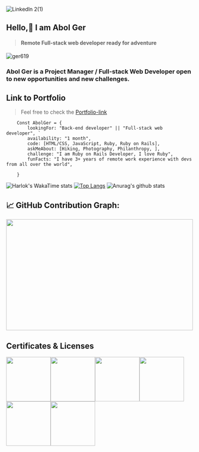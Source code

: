 ![Linkedln 2(1)](https://user-images.githubusercontent.com/9010615/174154252-c77af24f-d6ec-41d4-9b0b-26b9a8bf714f.png)

## Hello,👋 I am Abol Ger

>#### Remote Full-stack web developer ready for adventure 


<p align="left"> <img src="https://komarev.com/ghpvc/?username=ger619&label=Profile%20views&color=0e75b6&style=flat" alt="ger619" /> </p>





### Abol Ger is a Project Manager / Full-stack Web Developer open to new opportunities and new challenges.

## Link to Portfolio

> Feel free to check the
> [Portfolio-link](https://abol-ger-01.netlify.app)


    
        Const AbolGer = {
            lookingFor: "Back-end developer" || "Full-stack web developer", `
            availability: "1 month",
            code: [HTML/CSS, JavaScript, Ruby, Ruby on Rails],
            askMeAbout: [Hiking, Photography, Philanthropy, ],
            challenge: "I am Ruby on Rails Developer, I love Ruby",
            funFacts: "I have 3+ years of remote work experience with devs from all over the world",
        
        }

 
![Harlok's WakaTime stats](https://github-readme-stats.vercel.app/api/wakatime?username=ger619\&layout=compact)
[![Top Langs](https://github-readme-stats.vercel.app/api/top-langs/?username=ger619)](https://github.com/anuraghazra/github-readme-stats) 
![Anurag's github stats](https://github-readme-stats.vercel.app/api?username=ger619&show_icons=true) 


## 📈 GitHub Contribution Graph:
<div align="left" style="width: 100%;">
    <img height="300px" style="width: 100%;" src="https://github-readme-activity-graph.vercel.app/graph?username=ger619&theme=minimal"/>
</div>




<h2 align="left">Certificates & Licenses</h2>

 <img src="https://user-images.githubusercontent.com/9010615/202282952-bf4113a2-5c54-472d-b966-c4edb470dea3.png" width="120px" href="https://www.credential.net/be28982a-1c43-404b-b1ac-21a21f24d555?record_view=true#gs.ies96n" target="_blank"/><img src="https://user-images.githubusercontent.com/9010615/202286474-5a3772c9-3b02-4d14-b5a8-855b9e7ec806.png" width="120px" href="https://www.credential.net/be28982a-1c43-404b-b1ac-21a21f24d555?record_view=true#gs.ies96n" target="_blank"/><img src="https://user-images.githubusercontent.com/9010615/202287061-10d82b7a-aa3b-49a8-9a90-8c866de77326.png" width="120px" href="https://www.credential.net/be28982a-1c43-404b-b1ac-21a21f24d555?record_view=true#gs.ies96n" target="_blank"/><img src="https://user-images.githubusercontent.com/9010615/202288304-647f68e1-19da-4ace-a5e6-a8a605e6f86d.png" width="120px" href="https://www.credential.net/be28982a-1c43-404b-b1ac-21a21f24d555?record_view=true#gs.ies96n" target="_blank"/><img src="https://user-images.githubusercontent.com/9010615/202288267-506ad556-4db8-4a4c-b539-9910e0e047e2.png" width="120px" href="https://www.credential.net/be28982a-1c43-404b-b1ac-21a21f24d555?record_view=true#gs.ies96n" target="_blank"/><img src="https://user-images.githubusercontent.com/9010615/202289832-cefae4b0-f687-47a9-b0dc-b19348b437aa.png" width="120px" href="https://www.credential.net/be28982a-1c43-404b-b1ac-21a21f24d555?record_view=true#gs.ies96n" target="_blank"/>

